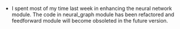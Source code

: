 - I spent most of my time last week in enhancing the neural network module. The code in neural_graph module has been refactored and feedforward module will become obsoleted in the future version.
